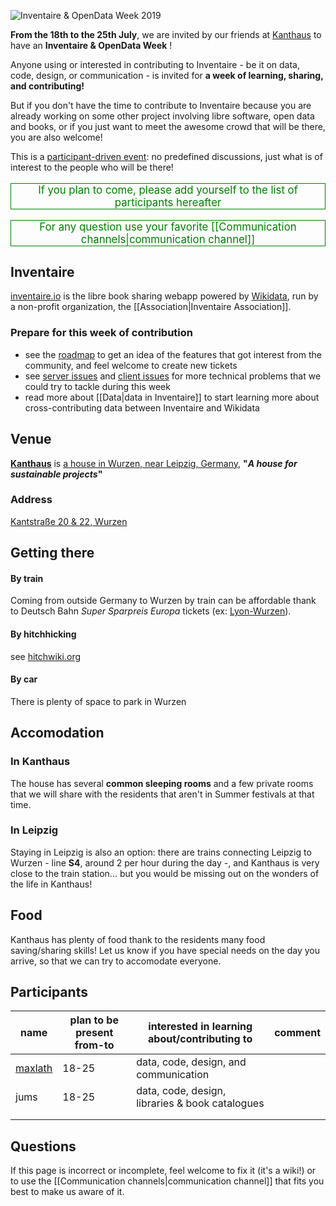 <!-- LANG:EN, title="Inventaire & OpenData Week 2019"-->

![Inventaire & OpenData Week 2019](https://user-images.githubusercontent.com/1596934/58413268-ad186a00-8078-11e9-9b96-bc22c8c6026c.png)

**From the 18th to the 25th July**, we are invited by our friends at [Kanthaus](https://kanthaus.online/en/) to have an **Inventaire & OpenData Week** !

Anyone using or interested in contributing to Inventaire - be it on data, code, design, or communication - is invited for **a week of learning, sharing, and contributing!**

But if you don't have the time to contribute to Inventaire because you are already working on some other project involving libre software, open data and books, or if you just want to meet the awesome crowd that will be there, you are also welcome!

This is a [participant-driven event](https://en.wikipedia.org/wiki/Unconference#Format): no predefined discussions, just what is of interest to the people who will be there!

<p style="text-align: center; color: green; font-size: 1.2em; border: 1px solid">If you plan to come, please add yourself to the list of participants hereafter</p>

<p style="text-align: center; color: green; font-size: 1.2em; border: 1px solid">For any question use your favorite [[Communication channels|communication channel]]
<p>

## Inventaire
[inventaire.io](https://inventaire.io) is the libre book sharing webapp powered by [Wikidata](https://wikidata.org), run by a non-profit organization, the [[Association|Inventaire Association]].

### Prepare for this week of contribution
* see the [roadmap](https://trello.com/b/0lKcsZDj/inventaire-roadmap) to get an idea of the features that got interest from the community, and feel welcome to create new tickets
* see [server issues](http://github.com/inventaire/inventaire/issues) and [client issues](http://github.com/inventaire/inventaire-client/issues) for more technical problems that we could try to tackle during this week
* read more about [[Data|data in Inventaire]] to start learning more about cross-contributing data between Inventaire and Wikidata

## Venue
**[Kanthaus](https://kanthaus.online/en/)** is [a house in Wurzen, near Leipzig, Germany](https://www.openstreetmap.org/way/99897633), **"*A house for sustainable projects*"**

### Address
[Kantstraße 20 & 22, Wurzen](https://www.openstreetmap.org/way/99897633)

## Getting there
#### By train
Coming from outside Germany to Wurzen by train can be affordable thank to Deutsch Bahn *Super Sparpreis Europa* tickets (ex: [Lyon-Wurzen](https://www.trainline.eu/search/lyon/wurzen/2019-07-17-06:00)).
#### By hitchhicking
see [hitchwiki.org](https://hitchwiki.org)
#### By car
There is plenty of space to park in Wurzen

## Accomodation
### In Kanthaus
The house has several **common sleeping rooms** and a few private rooms that we will share with the residents that aren't in Summer festivals at that time.
### In Leipzig
Staying in Leipzig is also an option: there are trains connecting Leipzig to Wurzen - line **S4**, around 2 per hour during the day -, and Kanthaus is very close to the train station... but you would be missing out on the wonders of the life in Kanthaus!

## Food
Kanthaus has plenty of food thank to the residents many food saving/sharing skills! Let us know if you have special needs on the day you arrive, so that we can try to accomodate everyone.

## Participants
| name |plan to be present from-to|interested in learning about/contributing to | comment|
|---|---|---|---|
| [maxlath](https://maxlath.eu) | 18-25| data, code, design, and communication |  |
| jums | 18-25| data, code, design, libraries & book catalogues |  |
|   |   |   |   |
|   |   |   |   |


## Questions
If this page is incorrect or incomplete, feel welcome to fix it (it's a wiki!) or to use the [[Communication channels|communication channel]] that fits you best to make us aware of it.